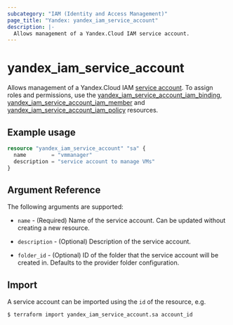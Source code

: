 ```yaml
---
subcategory: "IAM (Identity and Access Management)"
page_title: "Yandex: yandex_iam_service_account"
description: |-
  Allows management of a Yandex.Cloud IAM service account.
---
```



# yandex_iam_service_account




Allows management of a Yandex.Cloud IAM [service account](https://cloud.yandex.com/docs/iam/concepts/users/service-accounts). To assign roles and permissions, use the [yandex_iam_service_account_iam_binding](iam_service_account_iam_binding.html), [yandex_iam_service_account_iam_member](iam_service_account_iam_member.html) and [yandex_iam_service_account_iam_policy](iam_service_account_iam_policy.html) resources.

## Example usage

```terraform
resource "yandex_iam_service_account" "sa" {
  name        = "vmmanager"
  description = "service account to manage VMs"
}
```

## Argument Reference

The following arguments are supported:

* `name` - (Required) Name of the service account. Can be updated without creating a new resource.

* `description` - (Optional) Description of the service account.

* `folder_id` - (Optional) ID of the folder that the service account will be created in. Defaults to the provider folder configuration.

## Import

A service account can be imported using the `id` of the resource, e.g.

```
$ terraform import yandex_iam_service_account.sa account_id
```
